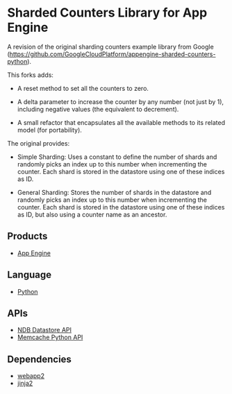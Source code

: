 # Sharded Counters Library for App Engine

A revision of the original sharding counters example library from Google (https://github.com/GoogleCloudPlatform/appengine-sharded-counters-python).

This forks adds:

- A reset method to set all the counters to zero.

- A delta parameter to increase the counter by any number (not just by 1), including negative values (the equivalent to decrement).

- A small refactor that encapsulates all the available methods to its related model (for portability).

The original provides:

- Simple Sharding: Uses a constant to define the number of shards and randomly
  picks an index up to this number when incrementing the counter. Each shard is
  stored in the datastore using one of these indices as ID.

- General Sharding: Stores the number of shards in the datastore and randomly
  picks an index up to this number when incrementing the counter. Each shard is
  stored in the datastore using one of these indices as ID, but also using a
  counter name as an ancestor.

## Products
- [App Engine][1]

## Language
- [Python][2]

## APIs
- [NDB Datastore API][3]
- [Memcache Python API][4]

## Dependencies
- [webapp2][5]
- [jinja2][6]


[1]: https://developers.google.com/appengine
[2]: https://python.org
[3]: https://developers.google.com/appengine/docs/python/ndb/
[4]: https://developers.google.com/appengine/docs/python/memcache/overview
[5]: http://webapp-improved.appspot.com/
[6]: http://jinja.pocoo.org/docs/
